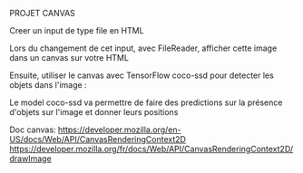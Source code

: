 PROJET CANVAS

Creer un input de type file en HTML

Lors du changement de cet input, avec FileReader, afficher cette image dans un canvas sur votre HTML

Ensuite, utiliser le canvas avec TensorFlow coco-ssd pour detecter les objets dans l'image :

Le model coco-ssd va permettre de faire des predictions sur la présence d'objets sur l'image et donner leurs positions

Doc canvas:
https://developer.mozilla.org/en-US/docs/Web/API/CanvasRenderingContext2D
https://developer.mozilla.org/fr/docs/Web/API/CanvasRenderingContext2D/drawImage


